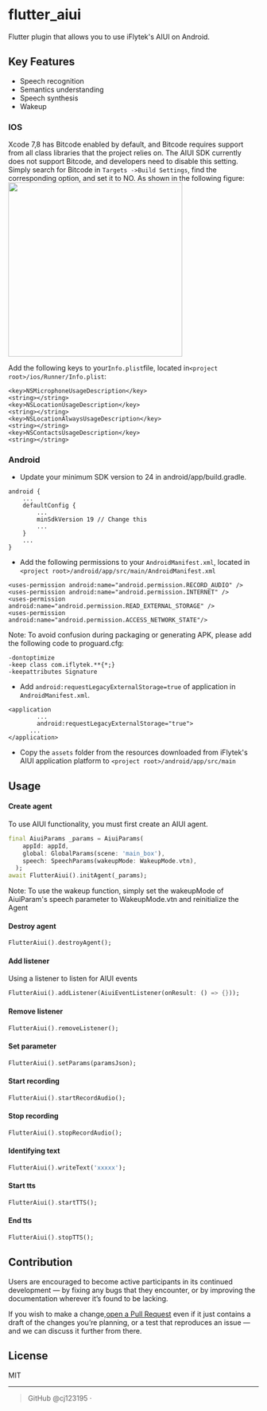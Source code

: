 # flutter_aiui

Flutter plugin that allows you to use iFlytek's AIUI on Android.

## Key Features

- Speech recognition
- Semantics understanding
- Speech synthesis
- Wakeup

### IOS
Xcode 7,8 has Bitcode enabled by default, and Bitcode requires support from all class libraries that the project relies on. The AIUI SDK currently does not support Bitcode, and developers need to disable this setting. Simply search for Bitcode in `Targets ->Build Settings`, find the corresponding option, and set it to NO. As shown in the following figure:
<img src="https://aiui.xfyun.cn/doc/assets/img/ios_setting_bitcode.2e7d9abd.png" width="350">

Add the following keys to your`Info.plist`file, located in`<project root>/ios/Runner/Info.plist`:
```
<key>NSMicrophoneUsageDescription</key>
<string></string>
<key>NSLocationUsageDescription</key>
<string></string>
<key>NSLocationAlwaysUsageDescription</key>
<string></string>
<key>NSContactsUsageDescription</key>
<string></string>
```

### Android

- Update your minimum SDK version to 24 in android/app/build.gradle.
```
android {
    ...
    defaultConfig {
        ...
        minSdkVersion 19 // Change this
        ...
    }
    ...
}
```

- Add the following permissions to your `AndroidManifest.xml`, located in `<project root>/android/app/src/main/AndroidManifest.xml`

```
<uses-permission android:name="android.permission.RECORD_AUDIO" />
<uses-permission android:name="android.permission.INTERNET" />
<uses-permission android:name="android.permission.READ_EXTERNAL_STORAGE" />
<uses-permission android:name="android.permission.ACCESS_NETWORK_STATE"/>
```
Note: To avoid confusion during packaging or generating APK, please add the following code to proguard.cfg:
```
-dontoptimize
-keep class com.iflytek.**{*;}
-keepattributes Signature
```

- Add `android:requestLegacyExternalStorage=true` of application in `AndroidManifest.xml`.
```
<application
        ...
        android:requestLegacyExternalStorage="true">
      ...
</application>      
```

- Copy the `assets` folder from the resources downloaded from iFlytek's AIUI application platform to `<project root>/android/app/src/main`

## Usage



#### Create agent
To use AIUI functionality, you must first create an AIUI agent.
```dart
final AiuiParams _params = AiuiParams(
    appId: appId,
    global: GlobalParams(scene: 'main_box'),
    speech: SpeechParams(wakeupMode: WakeupMode.vtn),
  );
await FlutterAiui().initAgent(_params);
```

Note: To use the wakeup function, simply set the wakeupMode of AiuiParam's speech parameter to WakeupMode.vtn and reinitialize the Agent

#### Destroy agent
```dart
FlutterAiui().destroyAgent();
```

#### Add listener
Using a listener to listen for AIUI events
```dart
FlutterAiui().addListener(AiuiEventListener(onResult: () => {}));
```

#### Remove listener
```dart
FlutterAiui().removeListener();
```

#### Set parameter
```dart
FlutterAiui().setParams(paramsJson);
```

#### Start recording
```dart
FlutterAiui().startRecordAudio();
```

#### Stop recording
```dart
FlutterAiui().stopRecordAudio();
```

#### Identifying text
```dart
FlutterAiui().writeText('xxxxx');
```

#### Start tts
```dart
FlutterAiui().startTTS();
```

#### End tts
```dart
FlutterAiui().stopTTS();
```

## Contribution

Users are encouraged to become active participants in its continued development — by fixing any bugs that they encounter, or by improving the documentation wherever it’s found to be lacking.

If you wish to make a change,[open a Pull Request](https://github.com/mikaoj/BSImagePicker/pull/new) even if it just contains a draft of the changes you’re planning, or a test that reproduces an issue — and we can discuss it further from there.

## License

MIT

---

> GitHub @cj123195 ·
>


